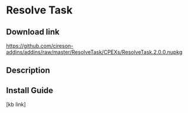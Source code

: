 # Resolve Task

## Download link

https://github.com/cireson-addins/addins/raw/master/ResolveTask/CPEXs/ResolveTask.2.0.0.nupkg

## Description

## Install Guide

[kb link]

